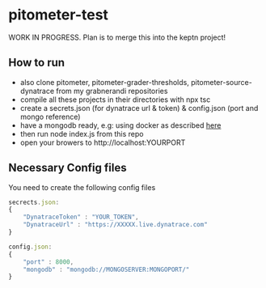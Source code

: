 # pitometer-test
WORK IN PROGRESS. Plan is to merge this into the keptn project!

## How to run
* also clone pitometer, pitometer-grader-thresholds, pitometer-source-dynatrace from my grabnerandi repositories
* compile all these projects in their directories with npx tsc
* create a secrets.json (for dynatrace url & token) & config.json (port and mongo reference)
* have a mongodb ready, e.g: using docker as described [here](https://www.thachmai.info/2015/04/30/running-mongodb-container/|here)
* then run node index.js from this repo
* open your browers to http://localhost:YOURPORT

## Necessary Config files
You need to create the following config files
```javascript
secrects.json:
{
    "DynatraceToken" : "YOUR_TOKEN",
    "DynatraceUrl" : "https://XXXXX.live.dynatrace.com"
}

config.json:
{
    "port" : 8000,
    "mongodb" : "mongodb://MONGOSERVER:MONGOPORT/"    
}
```